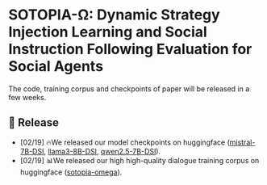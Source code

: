 #  SOTOPIA-Ω: Dynamic Strategy Injection Learning and Social Instruction Following Evaluation for Social Agents
The code, training corpus and checkpoints of paper will be released in a few weeks.

## 📢 Release

* [02/19] 🔥We released our model checkpoints on huggingface ([mistral-7B-DSI](https://huggingface.co/WENYUAN98/sotopia-omega_mistral-7B-DSI), [llama3-8B-DSI](https://huggingface.co/WENYUAN98/sotopia-omega_llama3_8B_DSI), [qwen2.5-7B-DSI](https://huggingface.co/WENYUAN98/sotopia-omega_qwen2.5-7B-DSI)).
* [02/19] 📊We released our high high-quality dialogue training corpus on huggingface ([sotopia-omega](https://huggingface.co/datasets/WENYUAN98/sotopia-omega)).
